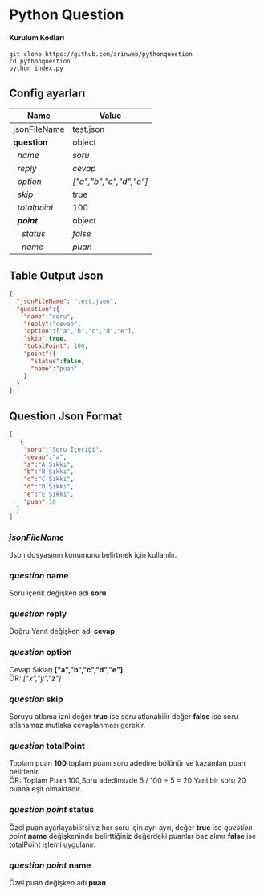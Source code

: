# Python Question

#### Kurulum Kodları
```
git clone https://github.com/arinweb/pythonquestion
cd pythonquestion
python index.py
```

## Config ayarları

| Name| Value |
| ----| ----- |
| jsonFileName | test.json |
| **question** | object |
| &nbsp;&nbsp;*name* | *soru* |
| &nbsp;&nbsp;*reply* | *cevap* |
| &nbsp;&nbsp;*option* | *["a","b","c","d","e"]* |
| &nbsp;&nbsp;*skip* | true |
| &nbsp;&nbsp;*totalpoint* | 100 |
| &nbsp;&nbsp;***point*** | object |
| &nbsp;&nbsp;&nbsp;&nbsp;*status* | *false* |
| &nbsp;&nbsp;&nbsp;&nbsp;*name* | *puan* |

## Table Output Json
```json
{
  "jsonFileName": "test.json",
  "question":{
    "name":"soru",
    "reply":"cevap",
    "option":["a","b","c","d","e"],
    "skip":true,
    "totalPoint": 100,
    "point":{
      "status":false,
      "name":"puan"
    }
  }
}
```

## Question Json Format
```json showLineNumbers
[
   {
    "soru":"Soru İçeriği",
    "cevap":"a",
    "a":"A Şıkkı",
    "b":"B Şıkkı",
    "c":"C Şıkkı",
    "d":"D Şıkkı",
    "e":"E Şıkkı",
    "puan":10
  }
]
```

### *jsonFileName*
Json dosyasının konumunu belirtmek için kullanılır.

### *question* **name**
Soru içerik değişken adı **soru**

### *question* **reply**
Doğru Yanıt değişken adı **cevap**

### *question* **option**
Cevap Şıkları **["a","b","c","d","e"]**
<br>ÖR: *["x","y","z"]*

### *question* **skip**
Soruyu atlama izni değer **true** ise soru atlanabilir değer **false** ise soru atlanamaz mutlaka cevaplanması gerekir.

### *question* **totalPoint**
Toplam puan **100** toplam puanı soru adedine bölünür ve kazanılan puan belirlenir.
<br>ÖR: Toplam Puan 100,Soru adedimizde 5 / 100 ÷ 5 = 20 Yani bir soru 20 puana eşit olmaktadır.

### *question* *point* **status**
Özel puan ayarlayabilirsiniz her soru için ayrı ayrı, değer **true** ise *question* *point* **name** değişkeninde belirttiğiniz değerdeki puanlar baz alınır **false** ise totalPoint işlemi uygulanır.

### *question* *point* **name**
Özel puan değişken adı **puan**

